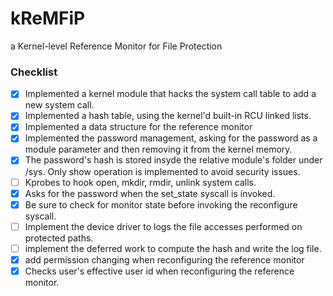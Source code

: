 # kReMFiP

a Kernel-level Reference Monitor for File Protection

### Checklist

- [x] Implemented a kernel module that hacks the system call table to add a new system call.
- [x] Implemented a hash table, using the kernel'd built-in RCU linked lists.
- [x] Implemented a data structure for the reference monitor
- [x] Implemented the password management, asking for the password as a module parameter and then removing it from the
  kernel memory.
- [x] The password's hash is stored insyde the relative module's folder under /sys. Only show operation is implemented
  to avoid security issues.
- [ ] Kprobes to hook open, mkdir, rmdir, unlink system calls.
- [x] Asks for the password when the set_state syscall is invoked.
- [x] Be sure to check for monitor state before invoking the reconfigure syscall.
- [ ] Implement the device driver to logs the file accesses performed on protected paths.
- [ ] implement the deferred work to compute the hash and write the log file.
- [x] add permission changing when reconfiguring the reference monitor
- [x] Checks user's effective user id when reconfiguring the reference monitor.
